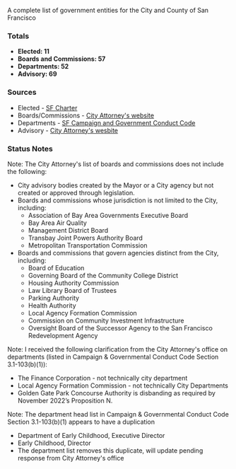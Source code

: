 A complete list of government entities for the City and County of San Francisco

### Totals
- **Elected: 11**
- **Boards and Commissions: 57**
- **Departments: 52**
- **Advisory: 69**

### Sources
- Elected - [SF Charter](https://codelibrary.amlegal.com/codes/san_francisco/latest/sf_charter/0-0-0-502)
- Boards/Commissions - [City Attorney's website](https://www.sfcityattorney.org/good-government/list-of-commissions-boards/)
- Departments - [SF Campaign and Government Conduct Code](https://codelibrary.amlegal.com/codes/san_francisco/latest/sf_campaign/0-0-0-979)
- Advisory - [City Attorney's wesbite](https://www.sfcityattorney.org/good-government/list-of-commissions-boards/)

### Status Notes
Note: The City Attorney's list of boards and commissions does not include the following:
- City  advisory bodies created by the Mayor or a City agency but not created or approved through legislation.
- Boards and commissions whose jurisdiction is not limited to the City, including:
    - Association of Bay Area Governments Executive Board
    - Bay Area Air Quality
    - Management District Board
    - Transbay Joint Powers Authority Board
    - Metropolitan Transportation Commission
- Boards and commissions that govern agencies distinct from the City, including:
    - Board of Education
    - Governing Board of the Community College District
    - Housing Authority Commission
    - Law Library Board of Trustees
    - Parking Authority
    - Health Authority
    - Local Agency Formation Commission
    - Commission on Community Investment Infrastructure
    - Oversight Board of the Successor Agency to the San Francisco Redevelopment Agency

Note: I received the following clarification from the City Attorney's office on departments (listed in Campaign & Governmental Conduct Code Section 3.1-103(b)(1)):
- The Finance Corporation - not technically city department
- Local Agency Formation Commission - not technically City Departments
- Golden Gate Park Concourse Authority is disbanding as required by November 2022’s Proposition N.

Note: The department head list in Campaign & Governmental Conduct Code Section 3.1-103(b)(1) appears to have a duplication
- Department of Early Childhood, Executive Director
- Early Childhood, Director
- The department list removes this duplicate, will update pending response from City Attorney's office